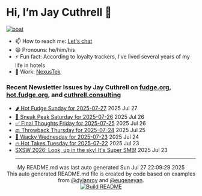 # Hi, I’m Jay Cuthrell 👋

[![boat](https://cuthrell.com/boat.jpg)](https://cuthrell.com)

- 📫 How to reach me: [Let's chat](https://jaycuthrell.com/contact/)
- 😄 Pronouns: he/him/his
- ⚡ Fun fact: According to loyalty trackers, I've lived several years of my life in hotels
- 💼 Work: [NexusTek](https://nexustek.com)

### Recent Newsletter Issues by Jay Cuthrell on [fudge.org](https://fudge.org), [hot.fudge.org](https://hot.fudge.org), and [cuthrell.consulting](https://cuthrell.consulting)
 - [🌶️ Hot Fudge Sunday for 2025-07-27](https://fudge.org/archive/hot-fudge-sunday-for-2025-07-27/) 2025 Jul 27
 - [🔮 Sneak Peak Saturday for 2025-07-26](https://fudge.org/archive/sneak-peak-saturday-for-2025-07-26/) 2025 Jul 26
 - [✅ Final Thoughts Friday for 2025-07-25](https://fudge.org/archive/final-thoughts-friday-for-2025-07-25/) 2025 Jul 26
 - [🔙 Throwback Thursday for 2025-07-24](https://fudge.org/archive/throwback-thursday-for-2025-07-24/) 2025 Jul 25
 - [🤪 Wacky Wednesday for 2025-07-23](https://fudge.org/archive/wacky-wednesday-for-2025-07-23/) 2025 Jul 24
 - [🔥 Hot Takes Tuesday for 2025-07-22](https://fudge.org/archive/hot-takes-tuesday-for-2025-07-22/) 2025 Jul 23
 - [SXSW 2026: Look, up in the sky! It's Super SMB!](https://fudge.org/archive/sxsw-2026-look-up-in-the-sky-its-super-smb/) 2025 Jul 23<hr>
<div align="center">
My README.md was last auto generated Sun Jul 27 22:09:29 2025
<br>
  <link href="https://github.com/jaycuthrell" rel="me">
  <link href="https://fudge.org" rel="me">
This auto generated README.md file is created by code based on examples from <a href="https://towardsdatascience.com/auto-updating-your-github-profile-with-python-cde87b638168" target="_blank">@dylanroy</a> and <a href="https://github.com/eugeneyan" target="_blank">@eugeneyan</a>.
<br>
<a href="https://github.com/JayCuthrell/JayCuthrell/actions"><img src="https://github.com/JayCuthrell/JayCuthrell/workflows/cron/badge.svg?branch=master" align="center" alt="Build README"></a>
</div>
